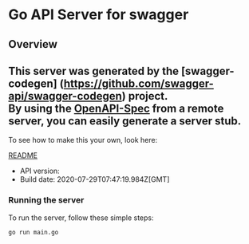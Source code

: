 # Go API Server for swagger


## Overview
This server was generated by the [swagger-codegen]
(https://github.com/swagger-api/swagger-codegen) project.  
By using the [OpenAPI-Spec](https://github.com/OAI/OpenAPI-Specification) from a remote server, you can easily generate a server stub.  
-

To see how to make this your own, look here:

[README](https://github.com/swagger-api/swagger-codegen/blob/master/README.md)

- API version: 
- Build date: 2020-07-29T07:47:19.984Z[GMT]


### Running the server
To run the server, follow these simple steps:

```
go run main.go
```

